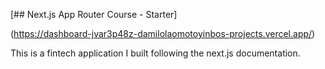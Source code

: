 [## Next.js App Router Course - Starter]

(https://dashboard-jvar3p48z-damilolaomotoyinbos-projects.vercel.app/)

This is a fintech application I built following the next.js documentation. 
